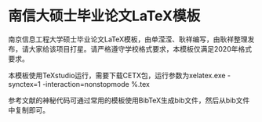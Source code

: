 # 南信大硕士毕业论文LaTeX模板
南京信息工程大学硕士毕业论文LaTeX模板，由单滢滢、耿祥编写，由耿祥整理发布，请大家给该项目打星。请严格遵守学校格式要求，本模板仅满足2020年格式要求。

本模板使用TeXstudio运行，需要下载CETX包，运行参数为xelatex.exe -synctex=1 -interaction=nonstopmode %.tex

参考文献的神秘代码可通过常用的模板使用BibTeX生成bib文件，然后从bib文件中复制即可。
